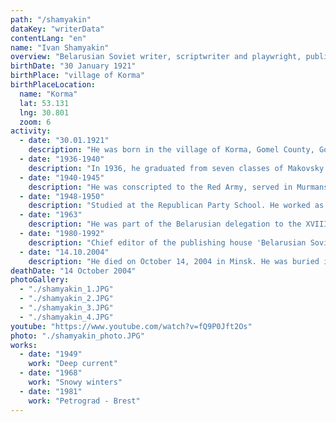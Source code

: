 ```yaml
---
path: "/shamyakin"
dataKey: "writerData"
contentLang: "en"
name: "Ivan Shamyakin"
overview: "Belarusian Soviet writer, scriptwriter and playwright, public figure."
birthDate: "30 January 1921"
birthPlace: "village of Korma"
birthPlaceLocation:
  name: "Korma"
  lat: 53.131
  lng: 30.801
  zoom: 6
activity:
  - date: "30.01.1921"
    description: "He was born in the village of Korma, Gomel County, Gomel Province (now Dobrush district, Gomel region, Belarus) in a peasant family."
  - date: "1936-1940"
    description: "In 1936, he graduated from seven classes of Makovsky school and continued his studies at the Gomel Technical School of Construction Materials."
  - date: "1940-1945"
    description: "He was conscripted to the Red Army, served in Murmansk in the anti-aircraft artillery unit, in 1944 he was redeployed to Poland."
  - date: "1948-1950"
    description: "Studied at the Republican Party School. He worked as a senior editor of the Belarusian State Publishing House, chief editor of the almanac 'Sovetskaya Fatherland'."
  - date: "1963"
    description: "He was part of the Belarusian delegation to the XVIII session of the UN General Assembly."
  - date: "1980-1992"
    description: "Chief editor of the publishing house 'Belarusian Soviet Encyclopedia'."
  - date: "14.10.2004"
    description: "He died on October 14, 2004 in Minsk. He was buried in the Eastern cemetery. He died on October 14, 2004."
deathDate: "14 October 2004"
photoGallery:
  - "./shamyakin_1.JPG"
  - "./shamyakin_2.JPG"
  - "./shamyakin_3.JPG"
  - "./shamyakin_4.JPG"
youtube: "https://www.youtube.com/watch?v=fQ9P0Jft2Os"
photo: "./shamyakin_photo.JPG"
works:
  - date: "1949"
    work: "Deep current"
  - date: "1968"
    work: "Snowy winters"
  - date: "1981"
    work: "Petrograd - Brest"
---
```

